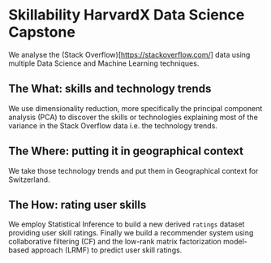 # Skillability HarvardX Data Science Capstone
We analyse the (Stack Overflow)[https://stackoverflow.com/] data using multiple Data Science and Machine Learning techniques.

## The What: skills and technology trends
We use dimensionality reduction, more specifically the principal component analysis (PCA) to discover the skills or technologies explaining most of the variance in the Stack Overflow data i.e. the technology trends.

## The Where: putting it in geographical context
We take those technology trends and put them in Geographical context for Switzerland.

## The How: rating user skills
We employ Statistical Inference to build a new derived `ratings` dataset providing user skill ratings. Finally we build a recommender system using collaborative filtering (CF) and the low-rank matrix factorization model-based approach (LRMF) to predict user skill ratings.

